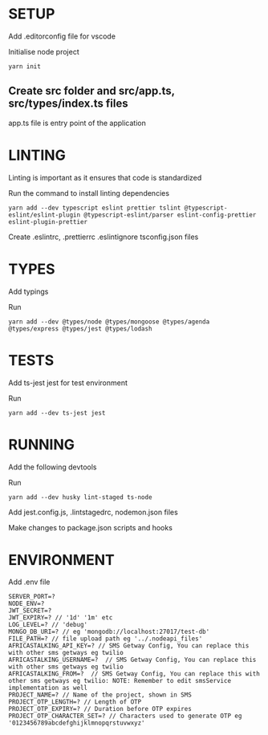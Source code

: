 # SETUP

Add .editorconfig file for vscode

Initialise node project

```
yarn init
```

## Create src folder and src/app.ts, src/types/index.ts files

app.ts file is entry point of the application

# LINTING

Linting is important as it ensures that code is standardized

Run the command to install linting dependencies

```
yarn add --dev typescript eslint prettier tslint @typescript-eslint/eslint-plugin @typescript-eslint/parser eslint-config-prettier eslint-plugin-prettier
```

Create .eslintrc, .prettierrc .eslintignore tsconfig.json files

# TYPES

Add typings

Run

```
yarn add --dev @types/node @types/mongoose @types/agenda @types/express @types/jest @types/lodash
```

# TESTS

Add ts-jest jest for test environment

Run

```
yarn add --dev ts-jest jest
```

# RUNNING

Add the following devtools

Run

```
yarn add --dev husky lint-staged ts-node
```

Add jest.config.js, .lintstagedrc, nodemon.json files

Make changes to package.json scripts and hooks

# ENVIRONMENT

Add .env file

```
SERVER_PORT=?
NODE_ENV=?
JWT_SECRET=?
JWT_EXPIRY=? // '1d' '1m' etc
LOG_LEVEL=? // 'debug'
MONGO_DB_URI=? // eg 'mongodb://localhost:27017/test-db'
FILE_PATH=? // file upload path eg '../.nodeapi_files'
AFRICASTALKING_API_KEY=? // SMS Getway Config, You can replace this with other sms getways eg twilio
AFRICASTALKING_USERNAME=?  // SMS Getway Config, You can replace this with other sms getways eg twilio
AFRICASTALKING_FROM=?  // SMS Getway Config, You can replace this with other sms getways eg twilio: NOTE: Remember to edit smsService implementation as well
PROJECT_NAME=? // Name of the project, shown in SMS
PROJECT_OTP_LENGTH=? // Length of OTP
PROJECT_OTP_EXPIRY=? // Duration before OTP expires
PROJECT_OTP_CHARACTER_SET=? // Characters used to generate OTP eg '0123456789abcdefghijklmnopqrstuvwxyz'
```
